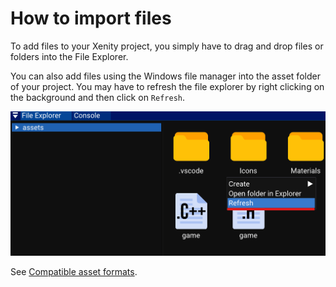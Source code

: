 # How to import files

To add files to your Xenity project, you simply have to drag and drop files or folders into the File Explorer.

You can also add files using the Windows file manager into the asset folder of your project. You may have to refresh the file explorer by right clicking on the background and then click on `Refresh`.

![image](images/refresh_asset_list.png)

See [Compatible asset formats](../compatible_asset_formats.md).